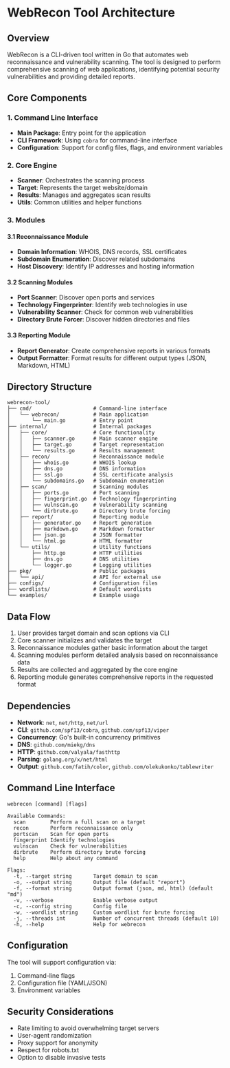 # WebRecon Tool Architecture

## Overview

WebRecon is a CLI-driven tool written in Go that automates web reconnaissance and vulnerability scanning. The tool is designed to perform comprehensive scanning of web applications, identifying potential security vulnerabilities and providing detailed reports.

## Core Components

### 1. Command Line Interface

- **Main Package**: Entry point for the application
- **CLI Framework**: Using `cobra` for command-line interface
- **Configuration**: Support for config files, flags, and environment variables

### 2. Core Engine

- **Scanner**: Orchestrates the scanning process
- **Target**: Represents the target website/domain
- **Results**: Manages and aggregates scan results
- **Utils**: Common utilities and helper functions

### 3. Modules

#### 3.1 Reconnaissance Module

- **Domain Information**: WHOIS, DNS records, SSL certificates
- **Subdomain Enumeration**: Discover related subdomains
- **Host Discovery**: Identify IP addresses and hosting information

#### 3.2 Scanning Modules

- **Port Scanner**: Discover open ports and services
- **Technology Fingerprinter**: Identify web technologies in use
- **Vulnerability Scanner**: Check for common web vulnerabilities
- **Directory Brute Forcer**: Discover hidden directories and files

#### 3.3 Reporting Module

- **Report Generator**: Create comprehensive reports in various formats
- **Output Formatter**: Format results for different output types (JSON, Markdown, HTML)

## Directory Structure

```
webrecon-tool/
├── cmd/                    # Command-line interface
│   └── webrecon/           # Main application
│       └── main.go         # Entry point
├── internal/               # Internal packages
│   ├── core/               # Core functionality
│   │   ├── scanner.go      # Main scanner engine
│   │   ├── target.go       # Target representation
│   │   └── results.go      # Results management
│   ├── recon/              # Reconnaissance module
│   │   ├── whois.go        # WHOIS lookup
│   │   ├── dns.go          # DNS information
│   │   ├── ssl.go          # SSL certificate analysis
│   │   └── subdomains.go   # Subdomain enumeration
│   ├── scan/               # Scanning modules
│   │   ├── ports.go        # Port scanning
│   │   ├── fingerprint.go  # Technology fingerprinting
│   │   ├── vulnscan.go     # Vulnerability scanning
│   │   └── dirbrute.go     # Directory brute forcing
│   ├── report/             # Reporting module
│   │   ├── generator.go    # Report generation
│   │   ├── markdown.go     # Markdown formatter
│   │   ├── json.go         # JSON formatter
│   │   └── html.go         # HTML formatter
│   └── utils/              # Utility functions
│       ├── http.go         # HTTP utilities
│       ├── dns.go          # DNS utilities
│       └── logger.go       # Logging utilities
├── pkg/                    # Public packages
│   └── api/                # API for external use
├── configs/                # Configuration files
├── wordlists/              # Default wordlists
└── examples/               # Example usage
```

## Data Flow

1. User provides target domain and scan options via CLI
2. Core scanner initializes and validates the target
3. Reconnaissance modules gather basic information about the target
4. Scanning modules perform detailed analysis based on reconnaissance data
5. Results are collected and aggregated by the core engine
6. Reporting module generates comprehensive reports in the requested format

## Dependencies

- **Network**: `net`, `net/http`, `net/url`
- **CLI**: `github.com/spf13/cobra`, `github.com/spf13/viper`
- **Concurrency**: Go's built-in concurrency primitives
- **DNS**: `github.com/miekg/dns`
- **HTTP**: `github.com/valyala/fasthttp`
- **Parsing**: `golang.org/x/net/html`
- **Output**: `github.com/fatih/color`, `github.com/olekukonko/tablewriter`

## Command Line Interface

```
webrecon [command] [flags]

Available Commands:
  scan        Perform a full scan on a target
  recon       Perform reconnaissance only
  portscan    Scan for open ports
  fingerprint Identify technologies
  vulnscan    Check for vulnerabilities
  dirbrute    Perform directory brute forcing
  help        Help about any command

Flags:
  -t, --target string       Target domain to scan
  -o, --output string       Output file (default "report")
  -f, --format string       Output format (json, md, html) (default "md")
  -v, --verbose             Enable verbose output
  -c, --config string       Config file
  -w, --wordlist string     Custom wordlist for brute forcing
  -j, --threads int         Number of concurrent threads (default 10)
  -h, --help                Help for webrecon
```

## Configuration

The tool will support configuration via:
1. Command-line flags
2. Configuration file (YAML/JSON)
3. Environment variables

## Security Considerations

- Rate limiting to avoid overwhelming target servers
- User-agent randomization
- Proxy support for anonymity
- Respect for robots.txt
- Option to disable invasive tests
